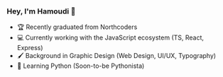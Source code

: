 ### Hey, I'm Hamoudi 👋

- 🏆 Recently graduated from Northcoders
- 💻 Currently working with the JavaScript ecosystem (TS, React, Express)
- 🖌️ Background in Graphic Design (Web Design, UI/UX, Typography)
- 🐍 Learning Python (Soon-to-be Pythonista)

